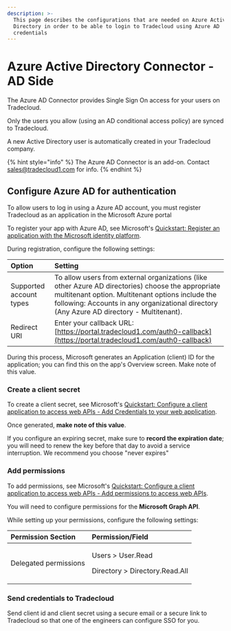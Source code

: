 ```yaml
---
description: >-
  This page describes the configurations that are needed on Azure Active
  Directory in order to be able to login to Tradecloud using Azure AD
  credentials
---
```


# Azure Active Directory Connector - AD Side

The Azure AD Connector provides Single Sign On access for your users on Tradecloud.

Only the users you allow \(using an AD conditional access policy\) are synced to Tradecloud.

A new Active Directory user is automatically created in your Tradecloud company.

{% hint style="info" %}
The Azure AD Connector is an add-on. Contact sales@tradecloud1.com for info.
{% endhint %}

## Configure Azure AD for authentication

To allow users to log in using a Azure AD account, you must register Tradecloud as an application in the Microsoft Azure portal

To register your app with Azure AD, see Microsoft's [Quickstart: Register an application with the Microsoft identity platform](https://docs.microsoft.com/en-us/azure/active-directory/develop/quickstart-register-app).

During registration, configure the following settings:

| Option | Setting |
| :--- | :--- |
| Supported account types | To allow users from external organizations \(like other Azure AD directories\) choose the appropriate multitenant option. Multitenant options include the following: Accounts in any organizational directory \(Any Azure AD directory - Multitenant\). |
| Redirect URI | Enter your callback URL:  [https://portal.tradecloud1.com/auth0-callback](https://portal.tradecloud1.com/auth0-callback) |

During this process, Microsoft generates an Application \(client\) ID for the application; you can find this on the app's Overview screen. Make note of this value.

### Create a client secret

To create a client secret, see Microsoft's [Quickstart: Configure a client application to access web APIs - Add Credentials to your web application](https://docs.microsoft.com/en-us/azure/active-directory/develop/quickstart-configure-app-access-web-apis#add-credentials-to-your-web-application).

Once generated, **make note of this value**.

If you configure an expiring secret, make sure to **record the expiration date**; you will need to renew the key before that day to avoid a service interruption. We recommend you choose "never expires"

### Add permissions

To add permissions, see Microsoft's [Quickstart: Configure a client application to access web APIs - Add permissions to access web APIs](https://docs.microsoft.com/en-us/azure/active-directory/develop/quickstart-configure-app-access-web-apis#add-permissions-to-access-web-apis).

You will need to configure permissions for the **Microsoft Graph API**.

While setting up your permissions, configure the following settings:

<table>
  <thead>
    <tr>
      <th style="text-align:left">Permission Section</th>
      <th style="text-align:left"><b>Permission/Field</b>
      </th>
    </tr>
  </thead>
  <tbody>
    <tr>
      <td style="text-align:left">Delegated permissions</td>
      <td style="text-align:left">
        <p>Users &gt; User.Read</p>
        <p>Directory &gt; Directory.Read.All</p>
      </td>
    </tr>
  </tbody>
</table>

### Send credentials to Tradecloud

Send client id and client secret using a secure email or a secure link to Tradecloud so that one of the engineers can configure SSO for you.

